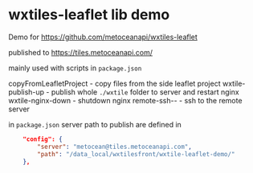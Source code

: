 # wxtiles-leaflet lib demo

Demo for https://github.com/metoceanapi/wxtiles-leaflet

published to https://tiles.metoceanapi.com/

mainly used with scripts in `package.json`

copyFromLeafletProject - copy files from the side leaflet project
wxtile-publish-up - publish whole `./wxtile` folder to server and restart nginx
wxtile-nginx-down - shutdown nginx
remote-ssh-- - ssh to the remote server

in `package.json` server path to publish are defined in
```json
	"config": {
		"server": "metocean@tiles.metoceanapi.com",
		"path": "/data_local/wxtilesfront/wxtile-leaflet-demo/"
	},
```
